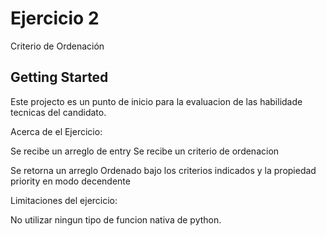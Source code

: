 # Ejercicio 2

Criterio de Ordenación

## Getting Started


Este projecto es un punto de inicio para la evaluacion de las habilidade tecnicas del candidato.


Acerca de el Ejercicio:

Se recibe un arreglo de entry
Se recibe un criterio de ordenacion

Se retorna un arreglo  Ordenado bajo los criterios indicados y la propiedad priority en modo decendente

Limitaciones del ejercicio: 

No utilizar ningun tipo de funcion nativa de python.